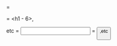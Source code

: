 <View> = <div>
<Text> = <h1 - 6>, <p> etc
<TextINput> = <input/>
<TouchableHighlight /> = <Button> ,etc